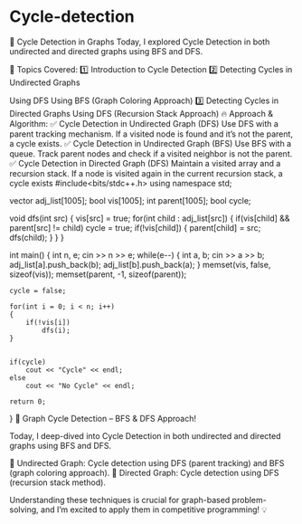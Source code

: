 # Cycle-detection
🚀 Cycle Detection in Graphs
Today, I explored Cycle Detection in both undirected and directed graphs using BFS and DFS.

📌 Topics Covered:
1️⃣ Introduction to Cycle Detection
2️⃣ Detecting Cycles in Undirected Graphs

Using DFS
Using BFS (Graph Coloring Approach)
3️⃣ Detecting Cycles in Directed Graphs
Using DFS (Recursion Stack Approach)
🔥 Approach & Algorithm:
✅ Cycle Detection in Undirected Graph (DFS)
Use DFS with a parent tracking mechanism.
If a visited node is found and it’s not the parent, a cycle exists.
✅ Cycle Detection in Undirected Graph (BFS)
Use BFS with a queue.
Track parent nodes and check if a visited neighbor is not the parent.
✅ Cycle Detection in Directed Graph (DFS)
Maintain a visited array and a recursion stack.
If a node is visited again in the current recursion stack, a cycle exists
#include<bits/stdc++.h>
using namespace std;

vector<int> adj_list[1005];
bool vis[1005];
int parent[1005];
bool cycle;

void dfs(int src)
{
    vis[src] = true;
    for(int child : adj_list[src])
    {
        if(vis[child] && parent[src] != child)
            cycle = true;
        if(!vis[child])
        {
            parent[child] = src;
            dfs(child);
        }
    }
}

int main()
{
    int n, e;
    cin >> n >> e;
    while(e--)
    {
        int a, b;
        cin >> a >> b;
        adj_list[a].push_back(b);
        adj_list[b].push_back(a);
    }
    memset(vis, false, sizeof(vis));
    memset(parent, -1, sizeof(parent));
    
    cycle = false;

    for(int i = 0; i < n; i++)
    {
        if(!vis[i])
            dfs(i);
    }


    if(cycle)
        cout << "Cycle" << endl;
    else
        cout << "No Cycle" << endl;    
 
    return 0;
}
🚀 Graph Cycle Detection – BFS & DFS Approach!

Today, I deep-dived into Cycle Detection in both undirected and directed graphs using BFS and DFS.

🔹 Undirected Graph: Cycle detection using DFS (parent tracking) and BFS (graph coloring approach).
🔹 Directed Graph: Cycle detection using DFS (recursion stack method).

Understanding these techniques is crucial for graph-based problem-solving, and I’m excited to apply them in competitive programming! 💡